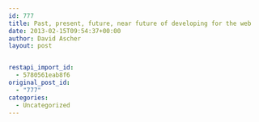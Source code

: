 ```yaml
---
id: 777
title: Past, present, future, near future of developing for the web
date: 2013-02-15T09:54:37+00:00
author: David Ascher
layout: post


restapi_import_id:
  - 5780561eab8f6
original_post_id:
  - "777"
categories:
  - Uncategorized
---
```

##